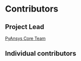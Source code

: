 # Contributors

## Project Lead

[PyAnsys Core Team](mailto:pyansys.core@ansys.com)

## Individual contributors

